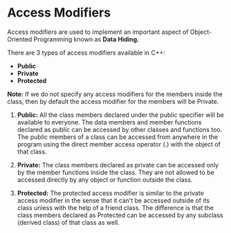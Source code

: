 # Access Modifiers

Access modifiers are used to implement an important aspect of Object-Oriented Programming known as **Data Hiding.**

There are 3 types of access modifiers available in C++: 
- **Public**
- **Private**
- **Protected**

**Note:** If we do not specify any access modifiers for the members inside the class, then by default the access modifier for the members will be Private.

1. **Public:** All the class members declared under the public specifier will be available to everyone. The data members and member functions declared as public can be accessed by other classes and functions too. The public members of a class can be accessed from anywhere in the program using the direct member access operator (.) with the object of that class.

2. **Private:** The class members declared as private can be accessed only by the member functions inside the class. They are not allowed to be accessed directly by any object or function outside the class.

3. **Protected:** The protected access modifier is similar to the private access modifier in the sense that it can’t be accessed outside of its class unless with the help of a friend class. The difference is that the class members declared as Protected can be accessed by any subclass (derived class) of that class as well. 